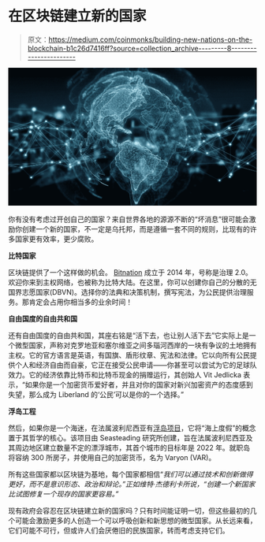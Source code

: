# 在区块链建立新的国家

> 原文：<https://medium.com/coinmonks/building-new-nations-on-the-blockchain-b1c26d7416ff?source=collection_archive---------8----------------------->

![](img/3e3edda0151a953dd0bd8172ae4593e2.png)

你有没有考虑过开创自己的国家？来自世界各地的源源不断的“坏消息”很可能会激励你创建一个新的国家，不一定是乌托邦，而是遵循一套不同的规则，比现有的许多国家更有效率，更少腐败。

**比特国家**

区块链提供了一个这样做的机会。 [Bitnation](https://tse.bitnation.co/) 成立于 2014 年，号称是治理 2.0。欢迎你来到主权网络，也被称为比特大陆。在这里，你可以创建你自己的分散的无国界志愿国家(DBVN)。选择你的法典和决策机制，撰写宪法，为公民提供治理服务。那肯定会占用你相当多的业余时间！

**自由国度的自由共和国**

还有自由国度的自由共和国，其座右铭是“活下去，也让别人活下去”它实际上是一个微型国家，声称对克罗地亚和塞尔维亚之间多瑙河西岸的一块有争议的土地拥有主权。它的官方语言是英语，有国旗、盾形纹章、宪法和法律。它以向所有公民提供个人和经济自由而自豪，它正在接受公民申请——你甚至可以尝试为它的足球队效力。它的经济依靠比特币和比特币现金的捐赠运行，其创始人 Vit Jedlicka 表示，“如果你是一个加密货币爱好者，并且对你的国家对新兴加密资产的态度感到失望，那么成为 Liberland 的‘公民’可以是你的一个选择。”

**浮岛工程**

然后，如果你是一个海迷，在法属波利尼西亚有[浮岛项目](https://www.seasteading.org/floating-city-project/)，它将“海上度假”的概念置于其哲学的核心。该项目由 Seasteading 研究所创建，旨在法属波利尼西亚及其周边地区建立数量不定的漂浮城市，其首个城市的目标年是 2022 年。就职岛将容纳 300 所房子，并使用自己的加密货币，名为 Varyon (VAR)。

所有这些国家都以区块链为基地，每个国家都相信“*我们可以通过技术和创新做得更好，而不是意识形态、政治和辩论。”正如维特·杰德利卡所说，“创建一个新国家比试图修复一个现存的国家更容易。”*

现有政府会容忍在区块链建立新的国家吗？只有时间能证明一切，但这些最初的几个可能会激励更多的人创造一个可以呼吸创新和新思想的微型国家。从长远来看，它们可能不可行，但或许人们会厌倦旧的民族国家，转而考虑支持它们。